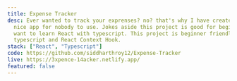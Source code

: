 ```yaml
---
title: Expense Tracker
desc: Ever wanted to track your exprenses? no? that's why I have created this
  nice app for nobody to use. Jokes aside this project is good for beginner who
  want to learn React with typescript. This project is beginner friendly, uses
  typescript and React Context Hook.
stack: ["React", "Typescript"]
code: https://github.com/siddharthroy12/Expense-Tracker
live: https://3xpence-14acker.netlify.app/
featured: false
---
```

